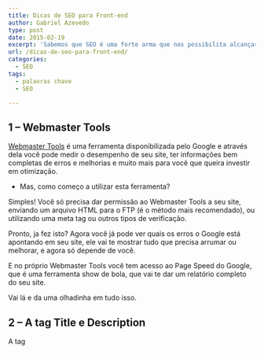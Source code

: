 ```yaml
---
title: Dicas de SEO para Front-end
author: Gabriel Azevedo
type: post
date: 2015-02-19
excerpt: 'Sabemos que SEO é uma forte arma que nos possibilita alcançar um bom posicionamento nos sites de busca e aqui vai algumas dicas para isso. '
url: /dicas-de-seo-para-front-end/
categories:
  - SEO
tags:
  - palavras chave
  - SEO

---
```

## 1 &#8211; Webmaster Tools

[Webmaster Tools][1] é uma ferramenta disponibilizada pelo Google e através dela você pode medir o desempenho de seu site, ter informações bem completas de erros e melhorias e muito mais para você que queira investir em otimização.

  * Mas, como começo a utilizar esta ferramenta?

Simples! Você só precisa dar permissão ao Webmaster Tools a seu site, enviando um arquivo HTML para o FTP (é o método mais recomendado), ou utilizando uma meta tag ou outros tipos de verificação.

Pronto, ja fez isto? Agora você já pode ver quais os erros o Google está apontando em seu site, ele vai te mostrar tudo que precisa arrumar ou melhorar, e agora só depende de você.

E no próprio Webmaster Tools você tem acesso ao Page Speed do Google, que é uma ferramenta show de bola, que vai te dar um relatório completo do seu site.

Vai lá e da uma olhadinha em tudo isso.

## 2 &#8211; A tag Title e Description

A tag **<title>** é uma das coisas que o Google mais da relevância na otimização do seu site, sempre planeje bem o que você vai colocar no titulo de sua página, para que seu cliente saiba o que ele vai encontrar entrando nela.

A tag **<description>** também é um dos passos mais importantes na otimização de seu site, e é ele que vai levar a seu cliente uma breve descrição do que ele vai encontrar entrando em sua página.

Ah vocês lembram da nossa ferramenta ali em cima, o Webmaster Tools? Ele também nos ajuda bastante com nossas tags Title e Description, entrando no Webmaster Tools indo em **Aspecto da pesquisa > Melhorias de HTML**, lá você encontrará alguns erros reportados, como:

Quais são as páginas que tem meta tag **<title>** e **<description>** duplicadas, longas demais, curtas demais ou até mesmo as páginas que não possuem title, é só você entrar la e ajustar.

## 3 &#8211; URL amigável

Uma regra muito importante no SEO é utilizar URLs amigáveis em sua página. Como:

**http://www.meusite.com.br/nome-do-produto** e não utilizar **http://www.meusite.com.br/prod001**

Pois o Google lê sua URL para saber do que se trata aquela página antes mesmo de ler o documento.

Então vamos ter atenção nisso ai também.

## 4 &#8211; Imagens

As imagens do seu site possuem nomes amigáveis ou não? Quando você vai acrescentar alguma imagem em seu site, você se preocupa com o nome dela?

O Google não sabe o que é aquela imagem que você acrescentou, ele só vai entender a partir do momento que você falar para ele, que imagem é esta.

Use nomes detalhados e informativos, como:

**nome-do-produto.jpg** e não **prod001.jpg**

Use o atributo **ALT** em suas imagens, para falar para o Google o que significa aquela imagem, para que ele entenda melhor sobre ela. Como:

<img src=“nome-do-produto.jpg” **alt=“O significado de sua imagem”**>

Pronto! Você acaba de ganhar alguns pontinhos a mais com nosso amigo Google.

## 5 &#8211; Tempo de carregamento

Os usuários querem acessar sites mais rápidos e o Google também gosta bastante de sites rápidos, então comece a se preocupar se seu website está ou não com um bom tempo de carregamento.

  * Como podemos diminuir o tempo de carregamento do site?

**Duas dicas são:**

  * Reduzir seus arquivos CSS e JS, retirando comentários e espaços.
  * Comprimir o tamanho de suas imagens

E podemos fazer isso utilizando um automatizador de tarefas, o meu favorito é o [Gulp][2]

Você também pode utilizar o Page Speed que você terá informações mais precisas sobre isso.

## 6 &#8211; Utilize CSS Sprites

[CSS Sprites][3] é uma técnica onde podemos combinar várias imagens em uma só, procurando diminuir o número de requisições para o servidor.

Um exemplo que eu gosto bastante de usar é:

  * Supondo que você tenha que ir a padaria comprar 10 pães, mas você tem que trazer 1 por 1. Seria muito cansativo e mais demorado concorda? Mas nós podemos trazer todos estes pães de uma vez só. A mesma coisa é com as requisições no servidor, é muito mais cansativo e demorado para o servidor trazer imagem por imagem, sendo que podemos trazer todas de uma vez só.

O próprio Google utiliza CSS Sprites.

[<img class="alignnone size-medium wp-image-47162" src="http://tableless.com.br/uploads/2015/02/css-sprites-265x107.png" alt="css-sprites" width="265" height="107" srcset="uploads/2015/02/css-sprites-265x107.png 265w, uploads/2015/02/css-sprites.png 356w" sizes="(max-width: 265px) 100vw, 265px" />][4]

## 7 &#8211; Websites responsivos

Não podemos criar nossos sites pensando somente em se ele vai funcionar somente em desktop ou somente em um tipo de tela, ter um site acessível em todas as plataformas é muito importante, pois acessos por dispositivos móveis vem crescendo bastante e isso não irá parar.

Então preocupe se o seu website é acessível a todas as telas, seja ela desktop ou mobile, isto é um dos fatores que conta bastante para o Google indexar seu site.

Essas são somente algumas dicas para que você venha ter mais vontade em aplicar mais técnicas de SEO em seus websites.

 [1]: http://www.google.com.br/webmasters/ "Webmaster"
 [2]: http://tableless.com.br/gulp-o-novo-automatizador/ "Automatizador de tarefas"
 [3]: http://tableless.com.br/css-sprites/ "CSS Sprites"
 [4]: http://tableless.com.br/uploads/2015/02/css-sprites.png